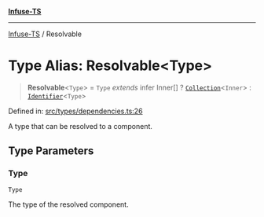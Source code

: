 [**Infuse-TS**](../README.md)

***

[Infuse-TS](../README.md) / Resolvable

# Type Alias: Resolvable\<Type\>

> **Resolvable**\<`Type`\> = `Type` *extends* infer Inner[] ? [`Collection`](Collection.md)\<`Inner`\> : [`Identifier`](Identifier.md)\<`Type`\>

Defined in: [src/types/dependencies.ts:26](https://github.com/D-Kay6/Infuse-TS/blob/62073e25b5ddbed6e970ac28f7ccfdc3169d3eec/src/types/dependencies.ts#L26)

A type that can be resolved to a component.

## Type Parameters

### Type

`Type`

The type of the resolved component.
